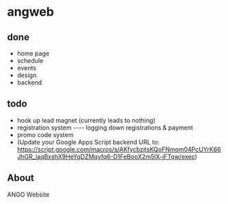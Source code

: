 # angweb

## done
- home page
- schedule
- events
- design
- backend

## todo
- hook up lead magnet (currently leads to nothing)
- registration system
---- logging down registrations & payment
- promo code system
- (Update your Google Apps Script backend URL to: https://script.google.com/macros/s/AKfycbzjtsKQoFNmom04PcUYrK66JhGR_iaqBxshX9HeYqDZMqyfq6-D1FeBooX2m5lX-jFTqw/exec)

## About
 ANGO Website